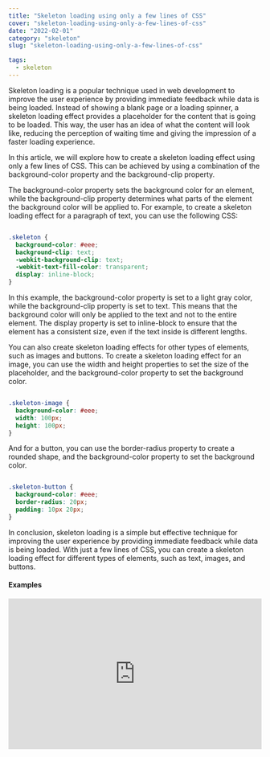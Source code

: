 ```yaml
---
title: "Skeleton loading using only a few lines of CSS"
cover: "skeleton-loading-using-only-a-few-lines-of-css"
date: "2022-02-01"
category: "skeleton"
slug: "skeleton-loading-using-only-a-few-lines-of-css"

tags:
  - skeleton
---
```



Skeleton loading is a popular technique used in web development to improve the user experience by providing immediate feedback while data is being loaded. Instead of showing a blank page or a loading spinner, a skeleton loading effect provides a placeholder for the content that is going to be loaded. This way, the user has an idea of what the content will look like, reducing the perception of waiting time and giving the impression of a faster loading experience.

In this article, we will explore how to create a skeleton loading effect using only a few lines of CSS. This can be achieved by using a combination of the background-color property and the background-clip property.

The background-color property sets the background color for an element, while the background-clip property determines what parts of the element the background color will be applied to. For example, to create a skeleton loading effect for a paragraph of text, you can use the following CSS:



```css

.skeleton {
  background-color: #eee;
  background-clip: text;
  -webkit-background-clip: text;
  -webkit-text-fill-color: transparent;
  display: inline-block;
}


```


In this example, the background-color property is set to a light gray color, while the background-clip property is set to text. This means that the background color will only be applied to the text and not to the entire element. The display property is set to inline-block to ensure that the element has a consistent size, even if the text inside is different lengths.

You can also create skeleton loading effects for other types of elements, such as images and buttons. To create a skeleton loading effect for an image, you can use the width and height properties to set the size of the placeholder, and the background-color property to set the background color.



```css

.skeleton-image {
  background-color: #eee;
  width: 100px;
  height: 100px;
}


```


And for a button, you can use the border-radius property to create a rounded shape, and the background-color property to set the background color.



```css

.skeleton-button {
  background-color: #eee;
  border-radius: 20px;
  padding: 10px 20px;
}


```



In conclusion, skeleton loading is a simple but effective technique for improving the user experience by providing immediate feedback while data is being loaded. With just a few lines of CSS, you can create a skeleton loading effect for different types of elements, such as text, images, and buttons.




<h4>Examples</h4>




<iframe height="300" style="width: 100%;" scrolling="no" title="Skeleton loading  using only a few lines of CSS" src="https://codepen.io/havardob/embed/preview/dyGGGzq?default-tab=html%2Cresult&editable=true" frameborder="no" loading="lazy" allowtransparency="true" allowfullscreen="true">
  See the Pen <a href="https://codepen.io/havardob/pen/dyGGGzq">
  Skeleton loading  using only a few lines of CSS</a> by Håvard Brynjulfsen (<a href="https://codepen.io/havardob">@havardob</a>)
  on <a href="https://codepen.io">CodePen</a>.
</iframe>